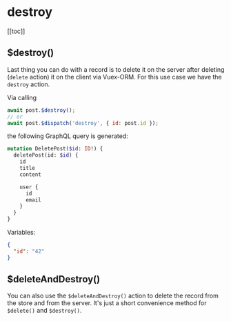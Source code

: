 # destroy

[[toc]]


## $destroy()

Last thing you can do with a record is to delete it on the server after deleting (`delete` action) it on the client via
Vuex-ORM. For this use case we have the `destroy` action.

Via calling

```javascript
await post.$destroy();
// or
await post.$dispatch('destroy', { id: post.id });
```

the following GraphQL query is generated:


```graphql
mutation DeletePost($id: ID!) {
  deletePost(id: $id) {
    id
    title
    content

    user {
      id
      email
    }
  }
}
```

Variables:

```json
{
  "id": "42"
}
```

## $deleteAndDestroy()

You can also use the `$deleteAndDestroy()` action to delete the record from the store and from the server. It's just a
short convenience method for `$delete()` and `$destroy()`.
